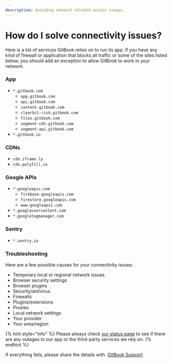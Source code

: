 ```yaml
---
description: Avoiding network related access issues.
---
```


# How do I solve connectivity issues?

Here is a list of services GitBook relies on to run its app. If you have any kind of firewall or application that blocks all traffic or some of the sites listed below, you should add an exception to allow GitBook to work in your network.

### App

* `*.gitbook.com`
  * `app.gitbook.com`
  * `api.gitbook.com`
  * `content.gitbook.com`
  * `clearbit-risk.gitbook.com`
  * `files.gitbook.com`
  * `segment-cdn.gitbook.com`
  * `segment-api.gitbook.com`
* `*.gitbook.io`

### CDNs

* `cdn.iframe.ly`
* `cdn.polyfill.io`

### Google APIs

* `*.googleapis.com`
  * `firebase.googleapis.com`
  * `firestore.googleapis.com`
  * `www.googleapis.com`
* `*.googleusercontent.com`
* `*.googletagmanager.com`

### Sentry

* `*.sentry.io`

### Troubleshooting

Here are a few possible causes for your connectivity issues:

* Temporary local or regional network issues
* Browser security settings
* Browser plugins
* Security/antivirus
* Firewalls
* Plugins/extensions
* Proxies
* Local network settings
* Your provider
* Your area/region

{% hint style="info" %}
Please always check [our status page](https://www.gitbookstatus.com/) to see if there are any outages to our app or the third-party services we rely on.
{% endhint %}

If everything fails, please share the details with <img src="../../../.gitbook/assets/gitbook-support.png" alt="" data-size="line"> [GitBook Support](mailto:support@gitbook.com).
